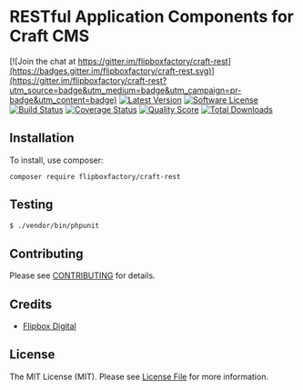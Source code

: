 # RESTful Application Components for Craft CMS
[![Join the chat at https://gitter.im/flipboxfactory/craft-rest](https://badges.gitter.im/flipboxfactory/craft-rest.svg)](https://gitter.im/flipboxfactory/craft-rest?utm_source=badge&utm_medium=badge&utm_campaign=pr-badge&utm_content=badge)
[![Latest Version](https://img.shields.io/github/release/flipboxfactory/craft-rest.svg?style=flat-square)](https://github.com/flipboxfactory/craft-rest/releases)
[![Software License](https://img.shields.io/badge/license-MIT-brightgreen.svg?style=flat-square)](LICENSE.md)
[![Build Status](https://img.shields.io/travis/flipboxfactory/craft-rest/master.svg?style=flat-square)](https://travis-ci.org/flipboxfactory/craft-rest)
[![Coverage Status](https://img.shields.io/scrutinizer/coverage/g/flipboxfactory/craft-rest.svg?style=flat-square)](https://scrutinizer-ci.com/g/flipboxfactory/craft-rest/code-structure)
[![Quality Score](https://img.shields.io/scrutinizer/g/flipboxfactory/craft-rest.svg?style=flat-square)](https://scrutinizer-ci.com/g/flipboxfactory/craft-rest)
[![Total Downloads](https://img.shields.io/packagist/dt/flipboxfactory/craft-rest.svg?style=flat-square)](https://packagist.org/packages/flipboxfactory/craft-rest)

## Installation

To install, use composer:

```
composer require flipboxfactory/craft-rest
```

## Testing

``` bash
$ ./vendor/bin/phpunit
```

## Contributing

Please see [CONTRIBUTING](https://github.com/flipboxfactory/craft-rest/blob/master/CONTRIBUTING.md) for details.


## Credits

- [Flipbox Digital](https://github.com/flipbox)

## License

The MIT License (MIT). Please see [License File](https://github.com/flipboxfactory/craft-rest/blob/master/LICENSE) for more information.
